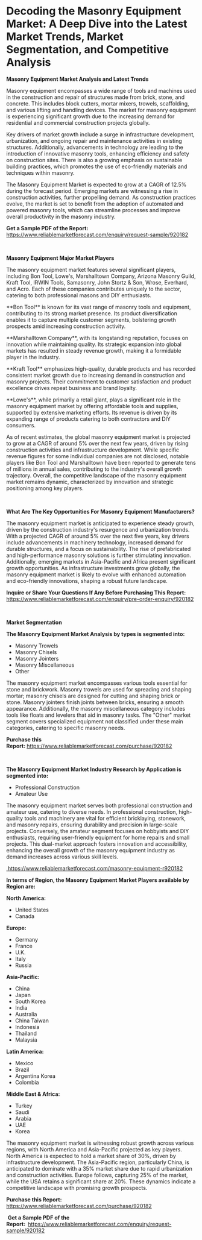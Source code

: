 <p><h1>Decoding the Masonry Equipment Market: A Deep Dive into the Latest Market Trends, Market Segmentation, and Competitive Analysis</h1></p><p><strong>Masonry Equipment Market Analysis and Latest Trends</strong></p>
<p><p>Masonry equipment encompasses a wide range of tools and machines used in the construction and repair of structures made from brick, stone, and concrete. This includes block cutters, mortar mixers, trowels, scaffolding, and various lifting and handling devices. The market for masonry equipment is experiencing significant growth due to the increasing demand for residential and commercial construction projects globally.</p><p>Key drivers of market growth include a surge in infrastructure development, urbanization, and ongoing repair and maintenance activities in existing structures. Additionally, advancements in technology are leading to the introduction of innovative masonry tools, enhancing efficiency and safety on construction sites. There is also a growing emphasis on sustainable building practices, which promotes the use of eco-friendly materials and techniques within masonry.</p><p>The Masonry Equipment Market is expected to grow at a CAGR of 12.5% during the forecast period. Emerging markets are witnessing a rise in construction activities, further propelling demand. As construction practices evolve, the market is set to benefit from the adoption of automated and powered masonry tools, which can streamline processes and improve overall productivity in the masonry industry.</p></p>
<p><strong>Get a Sample PDF of the Report:&nbsp;</strong> <a href="https://www.reliablemarketforecast.com/enquiry/request-sample/920182?utm_campaign=2890&utm_medium=2&utm_source=Github&utm_content=ia&utm_term=17042025&utm_id=masonry-equipment">https://www.reliablemarketforecast.com/enquiry/request-sample/920182</a></p>
<p>&nbsp;</p>
<p><strong>Masonry Equipment Major Market Players</strong></p>
<p><p>The masonry equipment market features several significant players, including Bon Tool, Lowe's, Marshalltown Company, Arizona Masonry Guild, Kraft Tool, IRWIN Tools, Samasonry, John Stortz & Son, Wrose, Everhard, and Acro. Each of these companies contributes uniquely to the sector, catering to both professional masons and DIY enthusiasts.</p><p>**Bon Tool** is known for its vast range of masonry tools and equipment, contributing to its strong market presence. Its product diversification enables it to capture multiple customer segments, bolstering growth prospects amid increasing construction activity.</p><p>**Marshalltown Company**, with its longstanding reputation, focuses on innovation while maintaining quality. Its strategic expansion into global markets has resulted in steady revenue growth, making it a formidable player in the industry.</p><p>**Kraft Tool** emphasizes high-quality, durable products and has recorded consistent market growth due to increasing demand in construction and masonry projects. Their commitment to customer satisfaction and product excellence drives repeat business and brand loyalty.</p><p>**Lowe's**, while primarily a retail giant, plays a significant role in the masonry equipment market by offering affordable tools and supplies, supported by extensive marketing efforts. Its revenue is driven by its expanding range of products catering to both contractors and DIY consumers.</p><p>As of recent estimates, the global masonry equipment market is projected to grow at a CAGR of around 5% over the next few years, driven by rising construction activities and infrastructure development. While specific revenue figures for some individual companies are not disclosed, notable players like Bon Tool and Marshalltown have been reported to generate tens of millions in annual sales, contributing to the industry's overall growth trajectory. Overall, the competitive landscape of the masonry equipment market remains dynamic, characterized by innovation and strategic positioning among key players.</p></p>
<p>&nbsp;</p>
<p><strong>What Are The Key Opportunities For Masonry Equipment Manufacturers?</strong></p>
<p><p>The masonry equipment market is anticipated to experience steady growth, driven by the construction industry's resurgence and urbanization trends. With a projected CAGR of around 5% over the next five years, key drivers include advancements in machinery technology, increased demand for durable structures, and a focus on sustainability. The rise of prefabricated and high-performance masonry solutions is further stimulating innovation. Additionally, emerging markets in Asia-Pacific and Africa present significant growth opportunities. As infrastructure investments grow globally, the masonry equipment market is likely to evolve with enhanced automation and eco-friendly innovations, shaping a robust future landscape.</p></p>
<p><strong>Inquire or Share Your Questions If Any Before Purchasing This Report:</strong> <a href="https://www.reliablemarketforecast.com/enquiry/pre-order-enquiry/920182?utm_campaign=2890&utm_medium=2&utm_source=Github&utm_content=ia&utm_term=17042025&utm_id=masonry-equipment">https://www.reliablemarketforecast.com/enquiry/pre-order-enquiry/920182</a></p>
<p>&nbsp;</p>
<p><strong>Market Segmentation</strong></p>
<p><strong>The Masonry Equipment Market Analysis by types is segmented into:</strong></p>
<p><ul><li>Masonry Trowels</li><li>Masonry Chisels</li><li>Masonry Jointers</li><li>Masonry Miscellaneous</li><li>Other</li></ul></p>
<p><p>The masonry equipment market encompasses various tools essential for stone and brickwork. Masonry trowels are used for spreading and shaping mortar; masonry chisels are designed for cutting and shaping brick or stone. Masonry jointers finish joints between bricks, ensuring a smooth appearance. Additionally, the masonry miscellaneous category includes tools like floats and levelers that aid in masonry tasks. The "Other" market segment covers specialized equipment not classified under these main categories, catering to specific masonry needs.</p></p>
<p><strong>Purchase this Report:&nbsp;</strong><a href="https://www.reliablemarketforecast.com/purchase/920182?utm_campaign=2890&utm_medium=2&utm_source=Github&utm_content=ia&utm_term=17042025&utm_id=masonry-equipment">https://www.reliablemarketforecast.com/purchase/920182</a></p>
<p>&nbsp;</p>
<p><strong>The Masonry Equipment Market Industry Research by Application is segmented into:</strong></p>
<p><ul><li>Professional Construction</li><li>Amateur Use</li></ul></p>
<p><p>The masonry equipment market serves both professional construction and amateur use, catering to diverse needs. In professional construction, high-quality tools and machinery are vital for efficient bricklaying, stonework, and masonry repairs, ensuring durability and precision in large-scale projects. Conversely, the amateur segment focuses on hobbyists and DIY enthusiasts, requiring user-friendly equipment for home repairs and small projects. This dual-market approach fosters innovation and accessibility, enhancing the overall growth of the masonry equipment industry as demand increases across various skill levels.</p></p>
<p><a href="https://www.reliablemarketforecast.com/masonry-equipment-r920182?utm_campaign=2890&utm_medium=2&utm_source=Github&utm_content=ia&utm_term=17042025&utm_id=masonry-equipment">&nbsp;https://www.reliablemarketforecast.com/masonry-equipment-r920182</a></p>
<p><strong>In terms of Region, the Masonry Equipment Market Players available by Region are:</strong></p>
<p>
    <p> <strong> North America: </strong>
        <ul>
            <li>United States</li>
            <li>Canada</li>
        </ul>
        </p> 
    <p> <strong> Europe: </strong>
        <ul>
            <li>Germany</li>
            <li>France</li>
            <li>U.K.</li>
            <li>Italy</li>
            <li>Russia</li>
        </ul>
        </p> 
    <p> <strong> Asia-Pacific: </strong>
        <ul>
            <li>China</li>
            <li>Japan</li>
            <li>South Korea</li>
            <li>India</li>
            <li>Australia</li>
            <li>China Taiwan</li>
            <li>Indonesia</li>
            <li>Thailand</li>
            <li>Malaysia</li>
        </ul>
        </p> 
    <p> <strong> Latin America: </strong>
        <ul>
            <li>Mexico</li>
            <li>Brazil</li>
            <li>Argentina Korea</li>
            <li>Colombia</li>
        </ul>
        </p> 
    <p> <strong> Middle East & Africa: </strong>
        <ul>
            <li>Turkey</li>
            <li>Saudi</li>
            <li>Arabia</li>
            <li>UAE</li>
            <li>Korea</li>
        </ul>
    </p>
    </p>
<p><p>The masonry equipment market is witnessing robust growth across various regions, with North America and Asia-Pacific projected as key players. North America is expected to hold a market share of 30%, driven by infrastructure development. The Asia-Pacific region, particularly China, is anticipated to dominate with a 35% market share due to rapid urbanization and construction activities. Europe follows, capturing 25% of the market, while the USA retains a significant share at 20%. These dynamics indicate a competitive landscape with promising growth prospects.</p></p>
<p><strong>Purchase this Report: </strong><a href="https://www.reliablemarketforecast.com/purchase/920182?utm_campaign=2890&utm_medium=2&utm_source=Github&utm_content=ia&utm_term=17042025&utm_id=masonry-equipment">https://www.reliablemarketforecast.com/purchase/920182</a></p>
<p>&nbsp;<strong>Get a Sample PDF of the Report:&nbsp;&nbsp;</strong><a href="https://www.reliablemarketforecast.com/enquiry/request-sample/920182?utm_campaign=2890&utm_medium=2&utm_source=Github&utm_content=ia&utm_term=17042025&utm_id=masonry-equipment">https://www.reliablemarketforecast.com/enquiry/request-sample/920182</a></p>
<p><strong></strong></p>
<p><p></p><p></p><p></p></p>